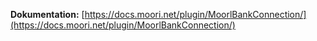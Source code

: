 **Dokumentation:** [https://docs.moori.net/plugin/MoorlBankConnection/](https://docs.moori.net/plugin/MoorlBankConnection/)
